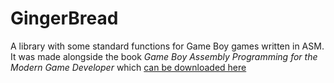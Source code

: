 # GingerBread
A library with some standard functions for Game Boy games written in ASM. It was made alongside the book *Game Boy Assembly Programming for the Modern Game Developer* which [can be downloaded here](https://teamlampoil.se/book/gbasmdev.pdf)
